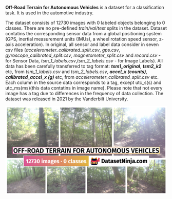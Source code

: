 **Off-Road Terrain for Autonomous Vehicles** is a dataset for a classification task. It is used in the automotive industry. 

The dataset consists of 12730 images with 0 labeled objects belonging to 0 classes. There are no pre-defined <i>train/val/test</i> splits in the dataset. Dataset contatins the corresponding sensor data from a global positioning system (GPS, inertial measurement units (IMUs), a wheel rotation speed sensor, z-axis acceleration). In original, all sensor and label data consider in seven csv files (<i>accelerometer_calibrated_split.csv</i>, <i>gps.csv</i>, <i>gyroscope_calibrated_split.csv</i>, <i>magnetometer_split.csv</i> and <i>record.csv</i> - for Sensor Data, <i>tsm_1_labels.csv</i>,<i>tsm_2_labels.csv</i> - for Image Labels). All data has been carefully transferred to tag format: ***tsm1_original***, ***tsm2_k2***  etc, from <i>tsm_1_labels.csv</i> and <i>tsm_2_labels.csv</i>, ***accel_x (counts)***, ***calibrated_accel_x (g)*** etc, from <i>accelerometer_calibrated_split.csv</i> etc. Each column in the source data corresponds to a tag, except utc_s(s) and utc_ms(ms)(this data contatins in image name). Please note that not every image has a tag due to differences in the frequency of data collection. The dataset was released in 2021 by the Vanderbilt University.

<img src="https://github.com/dataset-ninja/off-road-terrain-for-autonomous-vehicles/raw/main/visualizations/poster.png">
